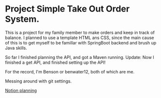 # Project Simple Take Out Order System.
This is a project for my family member to make orders and keep in track of balance.
I planned to use a template HTML ans CSS, since the main cause of this is to get myself to be famillar with SpringBoot backend and brush up Java skills.

So far I finished planning the API, and got a Maven running.
Update:
Now I finished a get API, and finished setting up the API!

For the record, I'm Benson or benwater12, both of which are me.

Messing around with git settings.

[Notion planning](https://slash-ballcap-a0b.notion.site/4b653c265df14322af773ff5254bcda4)
